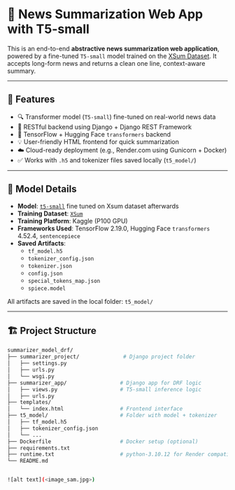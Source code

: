 # 📰 News Summarization Web App with T5-small

This is an end-to-end **abstractive news summarization web application**, powered by a fine-tuned `T5-small` model trained on the [XSum Dataset](https://huggingface.co/datasets/xsum). It accepts long-form news and returns a clean one line, context-aware summary.

---

## 🚀 Features

- 🔍 Transformer model (`T5-small`) fine-tuned on real-world news data
- 🔁 RESTful backend using Django + Django REST Framework
- 🧠 TensorFlow + Hugging Face `transformers` backend
- 💡 User-friendly HTML frontend for quick summarization
- ☁️ Cloud-ready deployment (e.g., Render.com using Gunicorn + Docker)
- ✅ Works with `.h5` and tokenizer files saved locally (`t5_model/`)

---

## 🧠 Model Details

- **Model**: [`t5-small`](https://huggingface.co/t5-small)  fine tuned on Xsum dataset afterwards
- **Training Dataset**: [`XSum`](https://huggingface.co/datasets/xsum)
- **Training Platform**: Kaggle (P100 GPU)
- **Frameworks Used**: TensorFlow 2.19.0, Hugging Face `transformers` 4.52.4, `sentencepiece`
- **Saved Artifacts**:
  - `tf_model.h5`
  - `tokenizer_config.json`
  - `tokenizer.json`
  - `config.json`
  - `special_tokens_map.json`
  - `spiece.model`

All artifacts are saved in the local folder: `t5_model/`

---

## 🏗️ Project Structure

```bash
summarizer_model_drf/
├── summarizer_project/              # Django project folder
│   ├── settings.py
│   ├── urls.py
│   └── wsgi.py
├── summarizer_app/                 # Django app for DRF logic
│   ├── views.py                    # T5-small inference logic
│   ├── urls.py               
├── templates/
│   └── index.html                  # Frontend interface
├── t5_model/                       # Folder with model + tokenizer
│   ├── tf_model.h5
│   ├── tokenizer_config.json
│   └── ...
├── Dockerfile                      # Docker setup (optional)
├── requirements.txt
├── runtime.txt                     # python-3.10.12 for Render compatibility
└── README.md


![alt text](<image_sam.jpg>)